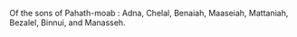 Of the sons of Pahath-moab : Adna, Chelal, Benaiah, Maaseiah, Mattaniah, Bezalel, Binnui, and Manasseh.
